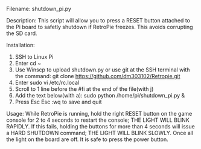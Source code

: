 Filename: shutdown_pi.py

Description: This script will allow you to press a RESET button attached to the Pi board to safetly shutdown if RetroPie freezes. This avoids corrupting the SD card.

Installation:
1. SSH to Linux Pi
2. Enter cd ~
3. Use Winscp to upload shutdown.py or use git at the SSH terminal with the command:
git clone https://github.com/dm303102/Retropie.git
4. Enter sudo vi /etc/rc.local 
5. Scroll to 1 line before the #fi at the end of the file(with j)
6. Add the text below(with a):
sudo python /home/pi/shutdown_pi.py &
7. Press Esc Esc :wq to save and quit

Usage:
While RetroPie is running, hold the right RESET button on the game console for 2 to 4 seconds to restart the console; THE LIGHT WILL BLINK RAPIDLY. If this fails, holding the buttons for more than 4 seconds will issue a HARD SHUTDOWN command; THE LIGHT WILL BLINK SLOWLY. Once all the light on the board are off. It is safe to press the power button.
